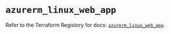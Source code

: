 # `azurerm_linux_web_app`

Refer to the Terraform Registory for docs: [`azurerm_linux_web_app`](https://registry.terraform.io/providers/hashicorp/azurerm/3.86.0/docs/resources/linux_web_app).
